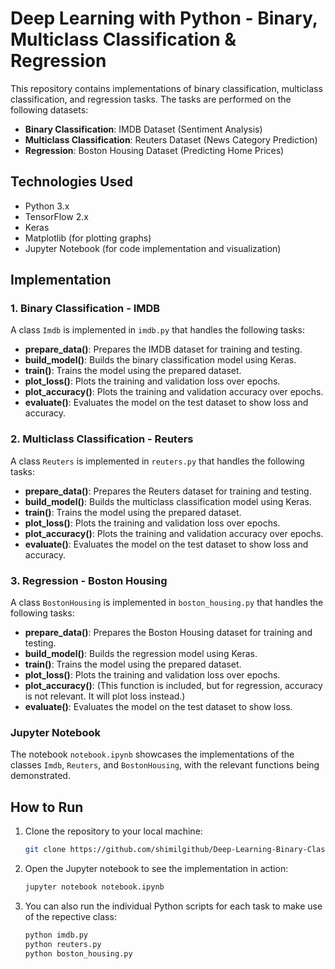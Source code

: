 # Deep Learning with Python - Binary, Multiclass Classification & Regression

This repository contains implementations of binary classification, multiclass classification, and regression tasks. The tasks are performed on the following datasets:

- **Binary Classification**: IMDB Dataset (Sentiment Analysis)
- **Multiclass Classification**: Reuters Dataset (News Category Prediction)
- **Regression**: Boston Housing Dataset (Predicting Home Prices)

## Technologies Used
- Python 3.x
- TensorFlow 2.x
- Keras
- Matplotlib (for plotting graphs)
- Jupyter Notebook (for code implementation and visualization)

## Implementation
### 1. Binary Classification - IMDB
A class `Imdb` is implemented in `imdb.py` that handles the following tasks:
- **prepare_data()**: Prepares the IMDB dataset for training and testing.
- **build_model()**: Builds the binary classification model using Keras.
- **train()**: Trains the model using the prepared dataset.
- **plot_loss()**: Plots the training and validation loss over epochs.
- **plot_accuracy()**: Plots the training and validation accuracy over epochs.
- **evaluate()**: Evaluates the model on the test dataset to show loss and accuracy.

### 2. Multiclass Classification - Reuters
A class `Reuters` is implemented in `reuters.py` that handles the following tasks:
- **prepare_data()**: Prepares the Reuters dataset for training and testing.
- **build_model()**: Builds the multiclass classification model using Keras.
- **train()**: Trains the model using the prepared dataset.
- **plot_loss()**: Plots the training and validation loss over epochs.
- **plot_accuracy()**: Plots the training and validation accuracy over epochs.
- **evaluate()**: Evaluates the model on the test dataset to show loss and accuracy.

### 3. Regression - Boston Housing
A class `BostonHousing` is implemented in `boston_housing.py` that handles the following tasks:
- **prepare_data()**: Prepares the Boston Housing dataset for training and testing.
- **build_model()**: Builds the regression model using Keras.
- **train()**: Trains the model using the prepared dataset.
- **plot_loss()**: Plots the training and validation loss over epochs.
- **plot_accuracy()**: (This function is included, but for regression, accuracy is not relevant. It will plot loss instead.)
- **evaluate()**: Evaluates the model on the test dataset to show loss.

### Jupyter Notebook
The notebook `notebook.ipynb` showcases the implementations of the classes `Imdb`, `Reuters`, and `BostonHousing`, with the relevant functions being demonstrated.

## How to Run
1. Clone the repository to your local machine:
    ```bash
    git clone https://github.com/shimilgithub/Deep-Learning-Binary-Classification-Multiclass-Classification-and-Regression.git
    ```

2. Open the Jupyter notebook to see the implementation in action:
    ```bash
    jupyter notebook notebook.ipynb
    ```

3. You can also run the individual Python scripts for each task to make use of the repective class:
    ```bash
    python imdb.py
    python reuters.py
    python boston_housing.py
    ```
